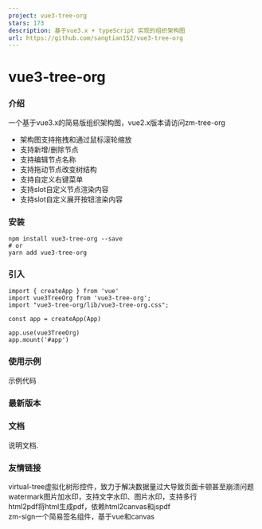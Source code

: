 ```yaml
---
project: vue3-tree-org
stars: 173
description: 基于vue3.x + typeScript 实现的组织架构图
url: https://github.com/sangtian152/vue3-tree-org
---
```


vue3-tree-org
=============

  

### 介绍

一个基于vue3.x的简易版组织架构图，vue2.x版本请访问zm-tree-org

-   架构图支持拖拽和通过鼠标滚轮缩放
-   支持新增/删除节点
-   支持编辑节点名称
-   支持拖动节点改变树结构
-   支持自定义右键菜单
-   支持slot自定义节点渲染内容
-   支持slot自定义展开按钮渲染内容

### 安装

```
npm install vue3-tree-org --save
# or 
yarn add vue3-tree-org
```

### 引入

```
import { createApp } from 'vue'
import vue3TreeOrg from 'vue3-tree-org';
import "vue3-tree-org/lib/vue3-tree-org.css";

const app = createApp(App)

app.use(vue3TreeOrg)
app.mount('#app')
```

### 使用示例

示例代码

### 最新版本

### 文档

说明文档.

### 友情链接

virtual-tree虚拟化树形控件，致力于解决数据量过大导致页面卡顿甚至崩溃问题  
watermark图片加水印，支持文字水印、图片水印，支持多行  
html2pdf将html生成pdf，依赖html2canvas和jspdf  
zm-sign一个简易签名组件，基于vue和canvas
